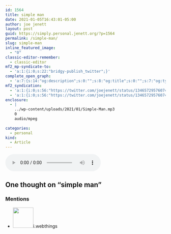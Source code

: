 ```yaml
---
id: 1564
title: simple man
date: 2021-01-05T16:43:01-05:00
author: joe jenett
layout: post
guid: https://simply.personal.jenett.org/?p=1564
permalink: /simple-man/
slug: simple-man
inline_featured_image:
  - "0"
classic-editor-remember:
  - classic-editor
mf2_mp-syndicate-to:
  - 'a:1:{i:0;s:22:"bridgy-publish_twitter";}'
complete_open_graph:
  - 'a:7:{s:14:"og:description";s:0:"";s:8:"og:title";s:0:"";s:7:"og:type";s:0:"";s:12:"twitter:card";s:7:"summary";s:15:"twitter:creator";s:0:"";s:19:"twitter:description";s:0:"";s:8:"og:image";s:0:"";}'
mf2_syndication:
  - 'a:1:{i:0;s:56:"https://twitter.com/joejenett/status/1346572957607464967";}'
  - 'a:1:{i:0;s:56:"https://twitter.com/joejenett/status/1346572957607464967";}'
enclosure:
  - |
    ../wp-content/uploads/2021/01/Simple-Man.mp3
    0
    audio/mpeg
    
categories:
  - personal
kind:
  - Article
---
```

<audio controls><source src="../wp-content/uploads/2021/01/Simple-Man.mp3" type="audio/mp3"></audio>

<h2 id="comments-title">One thought on “<span>simple man</span>”		</h2>


<ol class="commentlist">
</ol>

<div class="mentions">
<h3>Mentions</h3>
<ul class="mention-list linkback-mention"><li class="webmention even thread-even depth-1 linkback-mention-single u-mention h-cite h-entry p-comment comment" id="comment-317">
<span class="p-author h-card"><a class="u-url" title="" href="https://twitter.com/iwebthings"><img alt="" src="https://pbs.twimg.com/profile_images/1072273291186987010/MGloHRRZ.jpg" srcset="https://pbs.twimg.com/profile_images/1072273291186987010/MGloHRRZ.jpg 2x" class="avatar avatar-64 photo avatar-default local-avatar u-photo" itemprop="image" loading="lazy" width="64" height="64"></a><span class="hide-name p-name">i.webthings</span></span><a class="u-url" href="https://twitter.com/iwebthings/status/1346574599660707840"></a>
</li></ul></div>